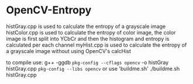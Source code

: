 OpenCV-Entropy
==============

histGray.cpp is used to calculate the entropy of a grayscale image
histColor.cpp is used to calculate the entropy of color image, the color image is first split into YCbCr and then the histogram and entropy is calculated per each channel
myHist.cpp is used to calculate the entropy of a grayscale image without using OpenCV's calcHist

to compile use:
g++ -ggdb `pkg-config --cflags opencv` -o histGray histGray.cpp `pkg-config --libs opencv`
or use 'buildme.sh'
./buildme.sh histGray.cpp


